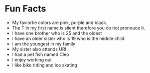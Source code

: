 # Fun Facts 
- My faviortie colors are pink, purple and black.
- The T in my first name is silent therefore you do not pronouce it.
- I have one brother who is 25 and the oldest 
- I have an older sister who is 19 who is the middle child 
- I am the youngest in my family
- My sister also attends URI 
- I had a pet fish named Cleo
- I enjoy working out 
- I like bike riding and ice skating 


